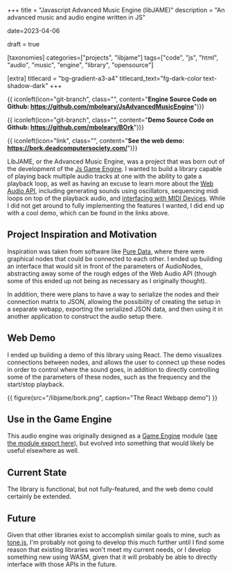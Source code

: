 +++
title = "Javascript Advanced Music Engine (libJAME)"
description = "An advanced music and audio engine written in JS"

date=2023-04-06

draft = true

[taxonomies]
categories=["projects", "libjame"]
tags=["code", "js", "html", "audio", "music", "engine", "library", "opensource"]

[extra]
titlecard = "bg-gradient-a3-a4"
titlecard_text="fg-dark-color text-shadow-dark"
+++

{{ iconleft(icon="git-branch", class="", content="<b>Engine Source Code on Github: <a href='https://github.com/mboleary/JsAdvancedMusicEngine'>https://github.com/mboleary/JsAdvancedMusicEngine</a></b>")}}

{{ iconleft(icon="git-branch", class="", content="<b>Demo Source Code on Github: <a href='https://github.com/mboleary/BOrk'>https://github.com/mboleary/BOrk</a></b>")}}

{{ iconleft(icon="link", class="", content="<b>See the web demo: <a href='https://bork.deadcomputersociety.com/'>https://bork.deadcomputersociety.com/</a></b>")}}

LibJAME, or the Advanced Music Engine, was a project that was born out of the development of the [Js Game Engine](https://github.com/mboleary/JsGameEngine). I wanted to build a library capable of playing back multiple audio tracks at one with the ability to gate a playback loop, as well as having an excuse to learn more about the [Web Audio API](https://developer.mozilla.org/en-US/docs/Web/API/Web_Audio_API), including generating sounds using oscillators, sequencing midi loops on top of the playback audio, and [interfacing with MIDI Devices](https://developer.mozilla.org/en-US/docs/Web/API/Web_MIDI_API). While I did not get around to fully implementing the features I wanted, I did end up with a cool demo, which can be found in the links above.

## Project Inspiration and Motivation

Inspiration was taken from software like [Pure Data](https://puredata.info/), where there were graphical nodes that could be connected to each other. I ended up building an interface that would sit in front of the parameters of AudioNodes, abstracting away some of the rough edges of the Web Audio API (though some of this ended up not being as necessary as I originally thought).

In addition, there were plans to have a way to serialize the nodes and their connection matrix to JSON, allowing the possibility of creating the setup in a separate webapp, exporting the serialized JSON data, and then using it in another application to construct the audio setup there.

## Web Demo

I ended up building a demo of this library using React. The demo visualizes connections between nodes, and allows the user to connect up these nodes in order to control where the sound goes, in addition to directly controlling some of the parameters of these nodes, such as the frequency and the start/stop playback.

{{ figure(src="/libjame/bork.png", caption="The React Webapp demo") }}

## Use in the Game Engine

This audio engine was originally designed as a [Game Engine](https://github.com/mboleary/JsGameEngine) module ([see the module export here](https://github.com/mboleary/JsAdvancedMusicEngine/blob/master/packages/libjame/src/Audio.js#L7)), but evolved into something that would likely be useful elsewhere as well.

## Current State

The library is functional, but not fully-featured, and the web demo could certainly be extended.

## Future

Given that other libraries exist to accomplish similar goals to mine, such as [tone.js](https://tonejs.github.io/), I'm probably not going to develop this much further until I find some reason that existing libraries won't meet my current needs, or I develop something new using WASM, given that it will probably be able to directly interface with those APIs in the future.
